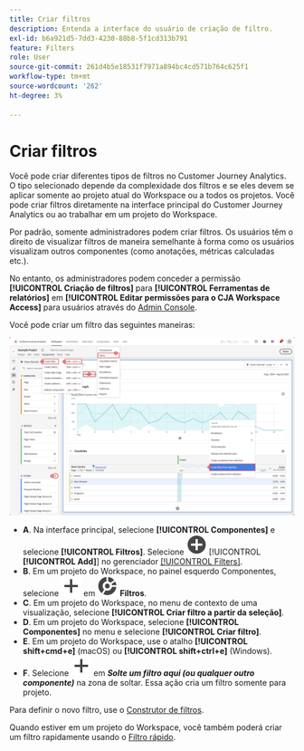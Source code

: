 ```yaml
---
title: Criar filtros
description: Entenda a interface do usuário de criação de filtro.
exl-id: b6a921d5-7dd3-4230-88b8-5f1cd313b791
feature: Filters
role: User
source-git-commit: 261d4b5e18531f7971a894bc4cd571b764c625f1
workflow-type: tm+mt
source-wordcount: '262'
ht-degree: 3%

---
```


# Criar filtros

Você pode criar diferentes tipos de filtros no Customer Journey Analytics.  O tipo selecionado depende da complexidade dos filtros e se eles devem se aplicar somente ao projeto atual do Workspace ou a todos os projetos. Você pode criar filtros diretamente na interface principal do Customer Journey Analytics ou ao trabalhar em um projeto do Workspace.

Por padrão, somente administradores podem criar filtros. Os usuários têm o direito de visualizar filtros de maneira semelhante à forma como os usuários visualizam outros componentes (como anotações, métricas calculadas etc.).

No entanto, os administradores podem conceder a permissão **[!UICONTROL Criação de filtros]** para **[!UICONTROL Ferramentas de relatórios]** em **[!UICONTROL Editar permissões para o CJA Workspace Access]** para usuários através do [Admin Console](/help/technotes/access-control.md#user-level-access).

Você pode criar um filtro das seguintes maneiras:

![Maneiras de criar um filtro](assets/create-filter.png)

* **A**. Na interface principal, selecione **[!UICONTROL Componentes]** e selecione **[!UICONTROL Filtros]**. Selecione ![AddCircle](/help/assets/icons/AddCircle.svg) [!UICONTROL **[!UICONTROL Add]**] no gerenciador [[!UICONTROL Filters]](/help/components/filters/manage-filters.md).
* **B**. Em um projeto do Workspace, no painel esquerdo Componentes, selecione ![Adicionar](/help/assets/icons/Add.svg) em ![Segmento](/help/assets/icons/Segmentation.svg) **Filtros**.
* **C**. Em um projeto do Workspace, no menu de contexto de uma visualização, selecione **[!UICONTROL Criar filtro a partir da seleção]**.
* **D**. Em um projeto do Workspace, selecione **[!UICONTROL Componentes]** no menu e selecione **[!UICONTROL Criar filtro]**.
* **E**. Em um projeto do Workspace, use o atalho **[!UICONTROL shift+cmd+e]** (macOS) ou **[!UICONTROL shift+ctrl+e]** (Windows).
* **F**. Selecione ![Adicionar](/help/assets/icons/Add.svg) em ***Solte um filtro aqui (ou qualquer outro componente)*** na zona de soltar. Essa ação cria um filtro somente para projeto.

Para definir o novo filtro, use o [Construtor de filtros](/help/components/filters/filter-builder.md).

Quando estiver em um projeto do Workspace, você também poderá criar um filtro rapidamente usando o [Filtro rápido](/help/components/filters/quick-filters.md).
